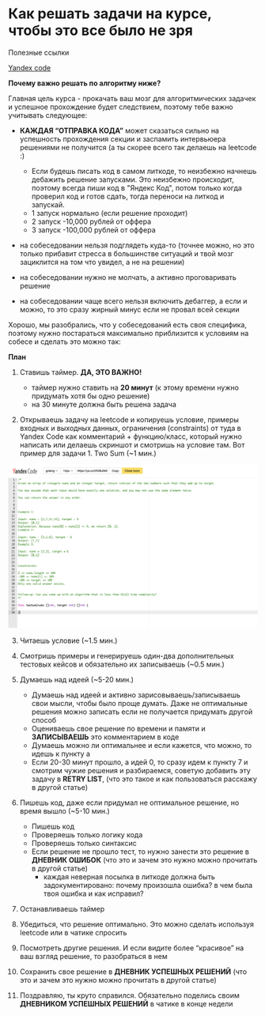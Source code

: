 # Как решать задачи на курсе, чтобы это все было не зря

Полезные ссылки

[Yandex code](https://code.yandex-team.ru)

**Почему важно решать по алгоритму ниже?**

Главная цель курса - прокачать ваш мозг для алгоритмических задачек и успешное прохождение будет следствием, поэтому тебе важно учитывать следующее:

- **КАЖДАЯ “ОТПРАВКА КОДА”** может сказаться сильно на успешность прохождения секции и заспамить интервьюера решениями не получится (а ты скорее всего так делаешь на leetcode :)
  -   Если будешь писать код в самом литкоде, то неизбежно начнешь дебажить 
  решение запусками. Это неизбежно происходит, поэтому всегда пиши код в "Яндекс Код", потом только когда проверил код и
  готов сдать, тогда переноси на литкод и запускай.
  - 1 запуск нормально (если решение проходит)
  - 2 запуск -10,000 рублей от оффера
  - 3 запуск -100,000 рублей от оффера

- на собеседовании нельзя подглядеть куда-то (точнее можно, но это только прибавит стресса в большинстве ситуаций и твой мозг зациклится на том что увидел, а не на решении)

- на собеседовании нужно не молчать, а активно проговаривать решение

- на собеседовании чаще всего нельзя включить дебаггер, а если и можно, то это сразу жирный минус если не провал всей секции

Хорошо, мы разобрались, что у собеседований есть своя специфика, поэтому нужно постараться максимально приблизится к условиям на собесе и cделать это можно так:


**План**

1. Ставишь таймер. **ДА, ЭТО ВАЖНО!**
    - таймер нужно ставить на **20 минут** (к этому времени нужно придумать хотя бы одно решение)
    - на 30 минуте должна быть решена задача

2. Открываешь задачу на leetcode и копируешь условие, примеры входных и выходных данных, ограничения (constraints) от туда в Yandex Code как комментарий + функцию/класс, который нужно написать или делаешь скриншот и смотришь на условие там. Вот пример для задачи 1. Two Sum (~1 мин.)

![yandexcode](cache/yandexcode.png)

3. Читаешь условие (~1.5 мин.)

4. Смотришь примеры и генерируешь один-два дополнительных тестовых кейсов и обязательно их записываешь (~0.5 мин.)

5. Думаешь над идеей (~5-20 мин.)
    - Думаешь над идеей и активно зарисовываешь/записываешь свои мысли, чтобы было проще думать. Даже не оптимальные решения можно записать если не получается придумать другой способ
    - Оцениваешь свое решение по времени и памяти и **ЗАПИСЫВАЕШЬ** это комментарием в коде
    - Думаешь можно ли оптимальнее и если кажется, что можно, то идешь к пункту a
    - Если 20-30 минут прошло, а идей 0, то сразу идем к пункту 7 и смотрим чужие решения и разбираемся, советую добавить эту задачу в **RETRY LIST**, (что это такое и как пользоваться расскажу в другой статье)

6. Пишешь код, даже если придумал не оптимальное решение, но время вышло (~5-10 мин.)
    - Пишешь код
    - Проверяешь только логику кода
    - Проверяешь только синтаксис
    - Если решение не прошло тест, то нужно занести это решение в **ДНЕВНИК ОШИБОК** (что это и зачем это нужно можно прочитать в другой статье)
      - каждая неверная посылка в литкоде должна быть задокументировано: почему произошла ошибка? в чем была твоя ошибка и как исправил? 

7. Останавливаешь таймер

8. Убедиться, что решение оптимально. Это можно сделать используя leetcode или в чатике спросить

9. Посмотреть другие решения. И если видите более “красивое” на ваш взгляд решение, то разобраться в нем

10. Сохранить свое решение в **ДНЕВНИК УСПЕШНЫХ РЕШЕНИЙ** (что это и зачем это нужно можно прочитать в другой статье)

11. Поздравляю, ты круто справился. Обязательно поделись своим **ДНЕВНИКОМ УСПЕШНЫХ РЕШЕНИЙ** в чатике в конце недели


